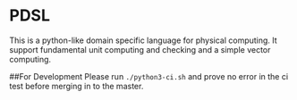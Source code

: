 # PDSL
This is a python-like domain specific language for physical computing. It support fundamental unit computing and checking and a simple vector computing.

##For Development
Please run `./python3-ci.sh` and prove no error in the ci test before merging in to the master.
